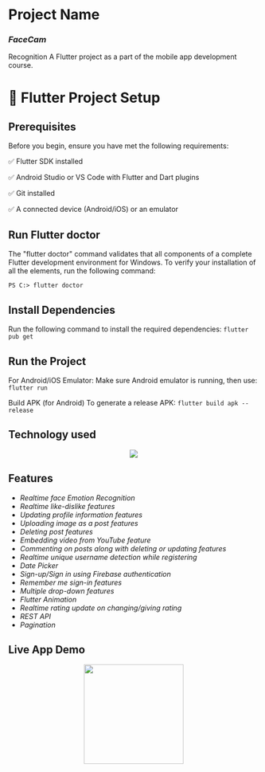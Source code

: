 
# **Project Name**

### *FaceCam*
Recognition
A Flutter project as a part of  the mobile app development course.

# 🚀 Flutter Project Setup
## Prerequisites
Before you begin, ensure you have met the following requirements:

✅ Flutter SDK installed

✅ Android Studio or VS Code with Flutter and Dart plugins

✅ Git installed

✅ A connected device (Android/iOS) or an emulator

## Run Flutter doctor

The "flutter doctor" command validates that all components of a complete Flutter development environment for Windows. To verify your installation of all the elements, run the following command:

``PS C:> flutter doctor`` 

## Install Dependencies
Run the following command to install the required dependencies:
``flutter pub get``

## Run the Project
For Android/iOS Emulator:
Make sure Android emulator is running, then use:
``flutter run``

Build APK (for Android)
To generate a release APK:
```flutter build apk --release```





## Technology used

<p align="center">
  <a href="https://skillicons.dev">
    <img src="https://skillicons.dev/icons?i=dart,flutter,firebase" />
  </a>
</p>



## Features
- *Realtime face Emotion Recognition*
- *Realtime like-dislike features*
- *Updating profile information features*
- *Uploading image as a post features*
- *Deleting post features*
- *Embedding video from YouTube feature*
- *Commenting on posts along with deleting or updating features*
- *Realtime unique username detection while registering*
- *Date Picker*
- *Sign-up/Sign in using Firebase authentication*
- *Remember me sign-in features*
- *Multiple drop-down features*
- *Flutter Animation*
- *Realtime rating update on changing/giving rating*
- *REST API*
- *Pagination*


## Live App Demo
<div id="header" align="center">
  <img src="https://media.giphy.com/media/iTWomlMFQXIA5DN0VZ/giphy.gif" width="200"/>
</div>





